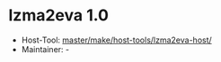 # lzma2eva 1.0
 - Host-Tool: [master/make/host-tools/lzma2eva-host/](https://github.com/Freetz-NG/freetz-ng/tree/master/make/host-tools/lzma2eva-host/)
 - Maintainer: -


